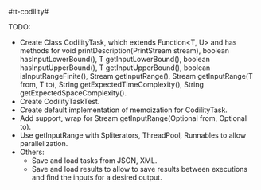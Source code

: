#tt-codility#

TODO:
* Create Class CodilityTask, which extends Function<T, U> and has methods for void printDescription(PrintStream stream), boolean hasInputLowerBound(), T getInputLowerBound(), boolean hasInputUpperBound(), T getInputUpperBound(), boolean isInputRangeFinite(), Stream<T> getInputRange(), Stream<T> getInputRange(T from, T to), String getExpectedTimeComplexity(), String getExpectedSpaceComplexity().
* Create CodilityTaskTest.
* Create default implementation of memoization for CodilityTask.
* Add support, wrap for Stream<T> getInputRange(Optional<T> from, Optional<T> to).
* Use getInputRange with Spliterators, ThreadPool, Runnables to allow parallelization.
* Others:
  * Save and load tasks from JSON, XML.
  * Save and load results to allow to save results between executions and find the inputs for a desired output. 
